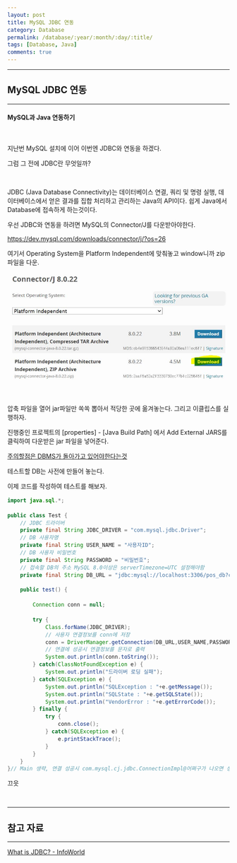 ```yaml
---
layout: post
title: MySQL JDBC 연동
category: Database
permalink: /database/:year/:month/:day/:title/
tags: [Database, Java]
comments: true
---
```


---

## MySQL JDBC 연동

---

#### MySQL과 Java 연동하기  

<br>

지난번 MySQL 설치에 이어 이번엔 JDBC와 연동을 하겠다.

그럼 그 전에 JDBC란 무엇일까?

<br>

JDBC (Java Database Connectivity)는 데이터베이스 연결, 쿼리 및 명령 실행, 데이터베이스에서 얻은 결과를 집합 처리하고 관리하는 Java의 API이다. 쉽게 Java에서 Database에 접속하게 하는것이다.

우선 JDBC와 연동을 하려면 MySQL의 Connector/J를 다운받아야한다.

https://dev.mysql.com/downloads/connector/j/?os=26

여기서 Operating System을 Platform Independent에 맞춰놓고 window니까 zip 파일을 다운.

![설치](/assets/post/database/2021-01-09-jdbc-01.JPG)

<br>

압축 파일을 열어 jar파일만 쏙쏙 뽑아서 적당한 곳에 옮겨놓는다. 그리고 이클립스를 실행하자.

진행중인 프로젝트의  [properties] - [Java Build Path] 에서 Add External JARS를 클릭하여 다운받은 jar 파일을 넣어준다.

<u>주의할점은 DBMS가 돌아가고 있어야한다는것</u>

테스트할 DB는 사전에 만들어 놓는다.

이제 코드를 작성하여 테스트를 해보자.

```java
import java.sql.*;

public class Test {
    // JDBC 드라이버
	private final String JDBC_DRIVER = "com.mysql.jdbc.Driver";
	// DB 사용자명
	private final String USER_NAME = "사용자ID";
	// DB 사용자 비밀번호
	private final String PASSWORD = "비밀번호";
	// 접속할 DB의 주소 MySQL 8.0이상은 serverTimezone=UTC 설정해야함
	private final String DB_URL = "jdbc:mysql://localhost:3306/pos_db?characterEncoding=UTF-8&serverTimezone=UTC&useSSL=false";
    
    public test() {
        
        Connection conn = null;
		
		try {
			Class.forName(JDBC_DRIVER);
            // 사용자 연결정보를 conn에 저장
			conn = DriverManager.getConnection(DB_URL,USER_NAME,PASSWORD);
            // 연결에 성공시 연결정보를 문자로 출력
			System.out.println(conn.toString());
		} catch(ClassNotFoundException e) {
			System.out.println("드라이버 로딩 실패");
		} catch(SQLException e) {
			System.out.println("SQLException : "+e.getMessage());
			System.out.println("SQLState : "+e.getSQLState());
			System.out.println("VendorError : "+e.getErrorCode());
		} finally {
			try {
				conn.close();
			} catch(SQLException e) {
				e.printStackTrace();
			}
		}
    }
}// Main 생략, 연결 성공시 com.mysql.cj.jdbc.ConnectionImpl@어쩌구가 나오면 성공
```

끄읏

<br>

---

## 참고 자료

---

[What is JDBC? - InfoWorld](https://www.infoworld.com/article/3388036/what-is-jdbc-introduction-to-java-database-connectivity.html)